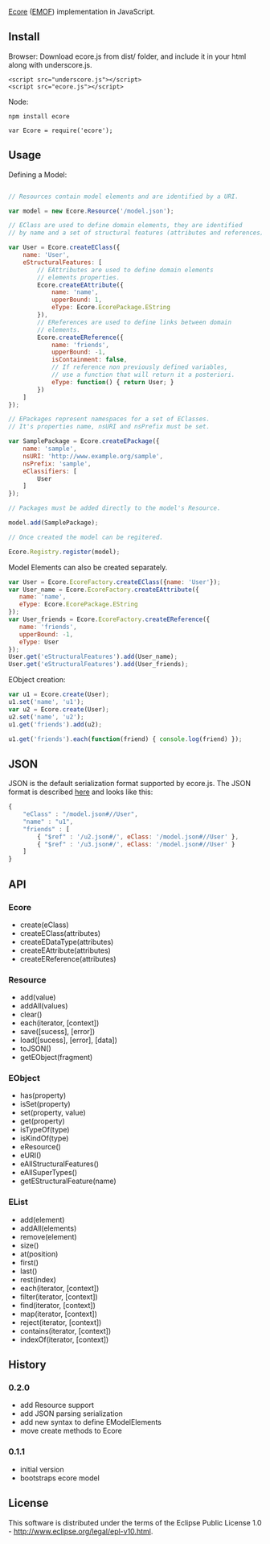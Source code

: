 [Ecore](http://www.eclipse.org/modeling/emf/?project=emf) ([EMOF](http://en.wikipedia.org/wiki/Meta-Object_Facility)) implementation in JavaScript.

## Install

Browser:
Download ecore.js from dist/ folder, and include it in your html along with underscore.js.

```
<script src="underscore.js"></script>
<script src="ecore.js"></script>
```

Node:

```
npm install ecore

var Ecore = require('ecore');
```

## Usage

Defining a Model:

```javascript

// Resources contain model elements and are identified by a URI.

var model = new Ecore.Resource('/model.json');

// EClass are used to define domain elements, they are identified
// by name and a set of structural features (attributes and references).

var User = Ecore.createEClass({
    name: 'User',
    eStructuralFeatures: [
        // EAttributes are used to define domain elements
        // elements properties.
        Ecore.createEAttribute({
            name: 'name',
            upperBound: 1,
            eType: Ecore.EcorePackage.EString
        }),
        // EReferences are used to define links between domain
        // elements.
        Ecore.createEReference({
            name: 'friends',
            upperBound: -1,
            isContainment: false,
            // If reference non previously defined variables,
            // use a function that will return it a posteriori.
            eType: function() { return User; }
        })
    ]
});

// EPackages represent namespaces for a set of EClasses.
// It's properties name, nsURI and nsPrefix must be set.

var SamplePackage = Ecore.createEPackage({
    name: 'sample',
    nsURI: 'http://www.example.org/sample',
    nsPrefix: 'sample',
    eClassifiers: [
        User
    ]
});

// Packages must be added directly to the model's Resource.

model.add(SamplePackage);

// Once created the model can be regitered.

Ecore.Registry.register(model);

```

Model Elements can also be created separately.

```javascript
var User = Ecore.EcoreFactory.createEClass({name: 'User'});
var User_name = Ecore.EcoreFactory.createEAttribute({
   name: 'name',
   eType: Ecore.EcorePackage.EString
});
var User_friends = Ecore.EcoreFactory.createEReference({
   name: 'friends',
   upperBound: -1,
   eType: User
});
User.get('eStructuralFeatures').add(User_name);
User.get('eStructuralFeatures').add(User_friends);
```

EObject creation:

```javascript
var u1 = Ecore.create(User);
u1.set('name', 'u1');
var u2 = Ecore.create(User);
u2.set('name', 'u2');
u1.get('friends').add(u2);

u1.get('friends').each(function(friend) { console.log(friend) });
```

## JSON

JSON is the default serialization format supported by ecore.js. The JSON format is
described [here](https://github.com/ghillairet/emfjson) and looks like this:

```javascript
{
    "eClass" : "/model.json#//User",
    "name" : "u1",
    "friends" : [
        { "$ref" : '/u2.json#/', eClass: '/model.json#//User' },
        { "$ref" : '/u3.json#/', eClass: '/model.json#//User' }
    ]
}
```

## API

### Ecore
 - create(eClass)
 - createEClass(attributes)
 - createEDataType(attributes)
 - createEAttribute(attributes)
 - createEReference(attributes)

### Resource
 - add(value)
 - addAll(values)
 - clear()
 - each(iterator, [context])
 - save([sucess], [error])
 - load([sucess], [error], [data])
 - toJSON()
 - getEObject(fragment)

### EObject
 - has(property)
 - isSet(property)
 - set(property, value)
 - get(property)
 - isTypeOf(type)
 - isKindOf(type)
 - eResource()
 - eURI()
 - eAllStructuralFeatures()
 - eAllSuperTypes()
 - getEStructuralFeature(name)

### EList
 - add(element)
 - addAll(elements)
 - remove(element)
 - size()
 - at(position)
 - first()
 - last()
 - rest(index)
 - each(iterator, [context])
 - filter(iterator, [context])
 - find(iterator, [context])
 - map(iterator, [context])
 - reject(iterator, [context])
 - contains(iterator, [context])
 - indexOf(iterator, [context])


## History

### 0.2.0
 - add Resource support
 - add JSON parsing serialization
 - add new syntax to define EModelElements
 - move create methods to Ecore

### 0.1.1
 - initial version
 - bootstraps ecore model

## License
This software is distributed under the terms of the Eclipse Public License 1.0 - http://www.eclipse.org/legal/epl-v10.html.


